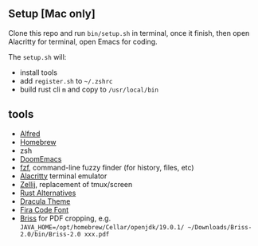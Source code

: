 ## Setup [Mac only]
Clone this repo and run `bin/setup.sh` in terminal, once it finish, then open Alacritty for terminal, open Emacs for coding.

The `setup.sh` will:
* install tools
* add `register.sh` to `~/.zshrc`
* build rust cli `m` and copy to `/usr/local/bin`

## tools
* [Alfred](https://www.alfredapp.com/)
* [Homebrew](https://brew.sh/)
* zsh
* [DoomEmacs](https://github.com/doomemacs/doomemacs)
* [fzf](https://github.com/junegunn/fzf), command-line fuzzy finder (for history, files, etc)
* [Alacritty](https://github.com/alacritty/alacritty) terminal emulator
* [Zellij](https://github.com/zellij-org/zellij), replacement of tmux/screen
* [Rust Alternatives](https://github.com/TaKO8Ki/awesome-alternatives-in-rust)
* [Dracula Theme](https://github.com/dracula/dracula-theme)
* [Fira Code Font](https://github.com/tonsky/FiraCode)
* [Briss](https://github.com/mbaeuerle/Briss-2.0) for PDF cropping, e.g. `JAVA_HOME=/opt/homebrew/Cellar/openjdk/19.0.1/ ~/Downloads/Briss-2.0/bin/Briss-2.0 xxx.pdf`
